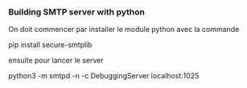 ### Building SMTP server with python

On doit commencer par installer le module python avec la commande

pip install secure-smtplib

ensuite pour lancer le server

python3 -m smtpd -n -c DebuggingServer localhost:1025